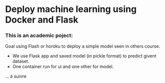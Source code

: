 # Deploy machine learning using Docker and Flask
### This is an academic poject:
Goal using Flash or horoku to deploy a simple model seen in others course.
- We use Flask app and saved model (in pickle format) to predict givent dataset.
- One container run for ui and one other for model.

... à suivre
